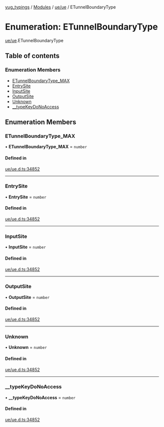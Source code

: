 [yug_typings](../README.md) / [Modules](../modules.md) / [ue/ue](../modules/ue_ue.md) / ETunnelBoundaryType

# Enumeration: ETunnelBoundaryType

[ue/ue](../modules/ue_ue.md).ETunnelBoundaryType

## Table of contents

### Enumeration Members

- [ETunnelBoundaryType\_MAX](ue_ue.ETunnelBoundaryType.md#etunnelboundarytype_max)
- [EntrySite](ue_ue.ETunnelBoundaryType.md#entrysite)
- [InputSite](ue_ue.ETunnelBoundaryType.md#inputsite)
- [OutputSite](ue_ue.ETunnelBoundaryType.md#outputsite)
- [Unknown](ue_ue.ETunnelBoundaryType.md#unknown)
- [\_\_typeKeyDoNoAccess](ue_ue.ETunnelBoundaryType.md#__typekeydonoaccess)

## Enumeration Members

### ETunnelBoundaryType\_MAX

• **ETunnelBoundaryType\_MAX** = `number`

#### Defined in

[ue/ue.d.ts:34852](https://github.com/YugMetaverse/yug_typings/blob/25cad34/ue/ue.d.ts#L34852)

___

### EntrySite

• **EntrySite** = `number`

#### Defined in

[ue/ue.d.ts:34852](https://github.com/YugMetaverse/yug_typings/blob/25cad34/ue/ue.d.ts#L34852)

___

### InputSite

• **InputSite** = `number`

#### Defined in

[ue/ue.d.ts:34852](https://github.com/YugMetaverse/yug_typings/blob/25cad34/ue/ue.d.ts#L34852)

___

### OutputSite

• **OutputSite** = `number`

#### Defined in

[ue/ue.d.ts:34852](https://github.com/YugMetaverse/yug_typings/blob/25cad34/ue/ue.d.ts#L34852)

___

### Unknown

• **Unknown** = `number`

#### Defined in

[ue/ue.d.ts:34852](https://github.com/YugMetaverse/yug_typings/blob/25cad34/ue/ue.d.ts#L34852)

___

### \_\_typeKeyDoNoAccess

• **\_\_typeKeyDoNoAccess** = `number`

#### Defined in

[ue/ue.d.ts:34852](https://github.com/YugMetaverse/yug_typings/blob/25cad34/ue/ue.d.ts#L34852)
